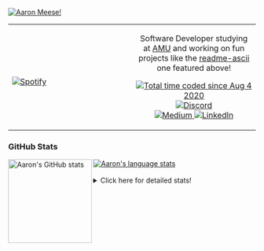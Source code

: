 [![Aaron Meese!](https://user-images.githubusercontent.com/17814535/88975338-a2aabf00-d27f-11ea-963f-8a19608716b4.png)](https://github.com/ajmeese7/readme-ascii "README ASCII")

<!-- Modified from project here: https://github.com/novatorem/novatorem -->
<table width="100%"> 
  <tr>
  <td width="50%">
      
&nbsp; <br> [![Spotify](https://ajmeese7.vercel.app/api/spotify)](https://open.spotify.com/user/ajmeese)

  </td>
  <td width="50%">
    <p align="center">
    Software Developer studying at <a href="https://www.amu.apus.edu/">AMU</a> and working on fun 
    projects like the <a href="https://github.com/ajmeese7/readme-ascii">readme-ascii</a> one featured above!
    </p>
    <p align="center">
      <a href="https://wakatime.com/@f726891d-3b02-46cd-9b60-e8c59f9e2b14">
        <img src="https://wakatime.com/badge/user/f726891d-3b02-46cd-9b60-e8c59f9e2b14.svg" alt="Total time coded since Aug 4 2020" title="WakaTime" />
      </a>
      <a href="http://link.aaronmeese.com/discord">
        <img src="https://img.shields.io/badge/discord-ajmeese7%234835-369?style=flat-square&logo=discord&logoColor=white&color=purple" alt="Discord" title="Discord">
      </a>
      <br />
      <a href="https://link.aaronmeese.com/medium">
        <img src="https://img.shields.io/badge/medium-ajmeese7-1DB954?style=flat-square&logo=medium&logoColor=white" alt="Medium" title="Medium">
      </a>
      <a href="https://link.aaronmeese.com/linkedin">
        <img src="https://img.shields.io/badge/linkedIn-aaronmeese-1DB954?style=flat-square&logo=linkedin&logoColor=white&color=blue" alt="LinkedIn" title="LinkedIn">
      </a>
    </p>
  </td>

</table>

[//]: <> (The `&nbsp;` is to have Aphelion take up more space)

### GitHub Stats ###

<a href="https://profile-summary-for-github.com/user/ajmeese7">
  <img align="left" height="170px" src="https://github-readme-stats.vercel.app/api?username=ajmeese7&show_icons=true&line_height=27&count_private=true" alt="Aaron's GitHub stats"/>
  <img src="https://github-readme-stats.vercel.app/api/top-langs/?username=ajmeese7&hide_langs_below=5&layout=compact" alt="Aaron's language stats"/>
</a>

<br />
<br />
<details>
<summary>Click here for detailed stats!</summary>

### :zap: Recent Activity
<!--START_SECTION:activity-->
1. ❗️ Opened issue [#294](https://github.com/1j01/jspaint/issues/294) in [1j01/jspaint](https://github.com/1j01/jspaint)
2. 🗣 Commented on [#283](https://github.com/1j01/jspaint/issues/283) in [1j01/jspaint](https://github.com/1j01/jspaint)
3. ❗️ Closed issue [#52](https://github.com/dwyl/phoenix-liveview-counter-tutorial/issues/52) in [dwyl/phoenix-liveview-counter-tutorial](https://github.com/dwyl/phoenix-liveview-counter-tutorial)
4. 🎉 Merged PR [#70](https://github.com/dwyl/phoenix-liveview-counter-tutorial/pull/70) in [dwyl/phoenix-liveview-counter-tutorial](https://github.com/dwyl/phoenix-liveview-counter-tutorial)
5. 💪 Opened PR [#5665](https://github.com/refined-github/refined-github/pull/5665) in [refined-github/refined-github](https://github.com/refined-github/refined-github)
<!--END_SECTION:activity-->

### 🧐 Waka Stats
<!--START_SECTION:waka-->
![Code Time](http://img.shields.io/badge/Code%20Time-1%2C032%20hrs%2015%20mins-blue)

**🐱 My GitHub Data** 

> 🏆 705 Contributions in the Year 2022
 > 
> 📦 339.7 kB Used in GitHub's Storage 
 > 
> 💼 Opted to Hire
 > 
> 📜 75 Public Repositories 
 > 
> 🔑 28 Private Repositories  
 > 
**I'm an Early 🐤** 

```text
🌞 Morning    249 commits    ██████░░░░░░░░░░░░░░░░░░░   23.83% 
🌆 Daytime    383 commits    █████████░░░░░░░░░░░░░░░░   36.65% 
🌃 Evening    400 commits    █████████░░░░░░░░░░░░░░░░   38.28% 
🌙 Night      13 commits     ░░░░░░░░░░░░░░░░░░░░░░░░░   1.24%

```
📅 **I'm Most Productive on Sunday** 

```text
Monday       130 commits    ███░░░░░░░░░░░░░░░░░░░░░░   12.44% 
Tuesday      154 commits    ███░░░░░░░░░░░░░░░░░░░░░░   14.74% 
Wednesday    124 commits    ███░░░░░░░░░░░░░░░░░░░░░░   11.87% 
Thursday     151 commits    ███░░░░░░░░░░░░░░░░░░░░░░   14.45% 
Friday       118 commits    ██░░░░░░░░░░░░░░░░░░░░░░░   11.29% 
Saturday     171 commits    ████░░░░░░░░░░░░░░░░░░░░░   16.36% 
Sunday       197 commits    ████░░░░░░░░░░░░░░░░░░░░░   18.85%

```


📊 **This Week I Spent My Time On** 

```text
⌚︎ Time Zone: America/New_York

💬 Programming Languages: 
PHP                      1 hr 22 mins        ███████░░░░░░░░░░░░░░░░░░   30.45% 
Bash                     1 hr 16 mins        ███████░░░░░░░░░░░░░░░░░░   28.3% 
JavaScript               48 mins             ████░░░░░░░░░░░░░░░░░░░░░   17.98% 
JSON                     16 mins             █░░░░░░░░░░░░░░░░░░░░░░░░   6.19% 
Markdown                 14 mins             █░░░░░░░░░░░░░░░░░░░░░░░░   5.42%

🐱‍💻 Projects: 
karameese.com            3 hrs 25 mins       ███████████████████░░░░░░   75.71% 
aaronmeese.com           48 mins             ████░░░░░░░░░░░░░░░░░░░░░   18.0% 
refined-github-main      12 mins             █░░░░░░░░░░░░░░░░░░░░░░░░   4.74% 
daedalOS-main            2 mins              ░░░░░░░░░░░░░░░░░░░░░░░░░   0.92% 
vault                    1 min               ░░░░░░░░░░░░░░░░░░░░░░░░░   0.64%

```

**I Mostly Code in JavaScript** 

```text
JavaScript               32 repos            ████████████░░░░░░░░░░░░░   50.0% 
HTML                     9 repos             ███░░░░░░░░░░░░░░░░░░░░░░   14.06% 
Python                   5 repos             ██░░░░░░░░░░░░░░░░░░░░░░░   7.81% 
Java                     4 repos             █░░░░░░░░░░░░░░░░░░░░░░░░   6.25% 
CSS                      3 repos             █░░░░░░░░░░░░░░░░░░░░░░░░   4.69%

```



 Last Updated on 01/06/2022 00:07:31 UTC
<!--END_SECTION:waka-->
</details>
